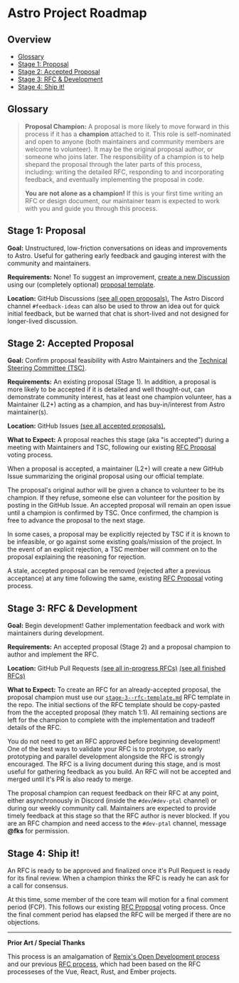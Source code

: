 # Astro Project Roadmap

## Overview

- [Glossary](#glossary)
- [Stage 1: Proposal](#stage-1-proposal)
- [Stage 2: Accepted Proposal](#stage-2-accepted-proposal)
- [Stage 3: RFC \& Development](#stage-3-rfc--development)
- [Stage 4: Ship it!](#stage-4-ship-it)

## Glossary

> **Proposal Champion:** A proposal is more likely to move forward in this process if it has a **champion** attached to it. This role is self-nominated and open to anyone (both maintainers and community members are welcome to volunteer). It may be the original proposal author, or someone who joins later. The responsibility of a champion is to help shepard the proposal through the later parts of this process, including: writing the detailed RFC, responding to and incorporating feedback, and eventually implementing the proposal in code.
>
> **You are not alone as a champion!** If this is your first time writing an RFC or design document, our maintainer team is expected to work with you and guide you through this process.

## Stage 1: Proposal

**Goal:** Unstructured, low-friction conversations on ideas and improvements to Astro. Useful for gathering early feedback and gauging interest with the community and maintainers.

**Requirements:** None! To suggest an improvement, [create a new Discussion](https://github.com/withastro/roadmap/discussions) using our (completely optional) [proposal template](stage-1--discussion-template.md?plain=1).

**Location:** GitHub Discussions [(see all open proposals).](https://github.com/withastro/roadmap/discussions) The Astro Discord channel `#feedback-ideas` can also be used to throw an idea out for quick initial feedback, but be warned that chat is short-lived and not designed for longer-lived discussion.

## Stage 2: Accepted Proposal

**Goal:** Confirm proposal feasibility with Astro Maintainers and the [Technical Steering Committee (TSC)](https://github.com/withastro/.github/blob/main/GOVERNANCE.md#technical-steering-committee-tsc).

**Requirements:** An existing proposal (Stage 1). In addition, a proposal is more likely to be accepted if it is detailed and well thought-out, can demonstrate community interest, has at least one champion volunteer, has a Maintainer (L2+) acting as a champion, and has buy-in/interest from Astro maintainer(s).

**Location:** GitHub Issues [(see all accepted proposals).](https://github.com/withastro/roadmap/issues)

**What to Expect:** A proposal reaches this stage (aka "is accepted") during a meeting with Maintainers and TSC, following our existing [RFC Proposal](https://github.com/withastro/.github/blob/main/GOVERNANCE.md#voting-rfc-proposals) voting process.

When a proposal is accepted, a maintainer (L2+) will create a new GitHub Issue summarizing the original proposal using our official template.

The proposal's original author will be given a chance to volunteer to be its champion. If they refuse, someone else can volunteer for the position by posting in the GitHub Issue. An accepted proposal will remain an open issue until a champion is confirmed by TSC. Once confirmed, the champion is free to advance the proposal to the next stage.

In some cases, a proposal may be explicitly rejected by TSC if it is known to be infeasible, or go against some existing goals/mission of the project. In the event of an explicit rejection, a TSC member will comment on to the proposal explaining the reasoning for rejection.

A stale, accepted proposal can be removed (rejected after a previous acceptance) at any time following the same, existing [RFC Proposal](https://github.com/withastro/.github/blob/main/GOVERNANCE.md#voting-rfc-proposals) voting process.

## Stage 3: RFC & Development

**Goal:** Begin development! Gather implementation feedback and work with maintainers during development.

**Requirements:** An accepted proposal (Stage 2) and a proposal champion to author and implement the RFC.

**Location:** GitHub Pull Requests [(see all in-progress RFCs)](https://github.com/withastro/roadmap/pulls) [(see all finished RFCs)](https://github.com/withastro/roadmap/tree/main/proposals)

**What to Expect:** To create an RFC for an already-accepted proposal, the proposal champion must use our [`stage-3--rfc-template.md`](stage-3--rfc-template.md?plain=1) RFC template in the repo. The initial sections of the RFC template should be copy-pasted from the the accepted proposal (they match 1:1). All remaining sections are left for the champion to complete with the implementation and tradeoff details of the RFC.

You do not need to get an RFC approved before beginning development! One of the best ways to validate your RFC is to prototype, so early prototyping and parallel development alongside the RFC is strongly encouraged. The RFC is a living document during this stage, and is most useful for gathering feedback as you build. An RFC will not be accepted and merged until it's PR is also ready to merge.

The proposal champion can request feedback on their RFC at any point, either asynchronously in Discord (inside the `#dev`/`#dev-ptal` channel) or during our weekly community call. Maintainers are expected to provide timely feedback at this stage so that the RFC author is never blocked. If you are an RFC champion and need access to the `#dev-ptal` channel, message **@fks** for permission.

## Stage 4: Ship it!

An RFC is ready to be approved and finalized once it's Pull Request is ready for its final review. When a champion thinks the RFC is ready he can ask for a call for consensus.

At this time, some member of the core team will motion for a final comment period (FCP). This follows our existing [RFC Proposal](https://github.com/withastro/.github/blob/main/GOVERNANCE.md#voting-rfc-proposals) voting process. Once the final comment period has elapsed the RFC will be merged if there are no objections.

---

**Prior Art / Special Thanks**

This process is an amalgamation of [Remix's Open Development process](https://remix.run/blog/open-development) and our previous [RFC process](https://github.com/withastro/roadmap/blob/78b736c28fe487ad02ec76bb038ad1087c471057/README.md), which had been based on the RFC processeses of the Vue, React, Rust, and Ember projects.
